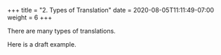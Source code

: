 +++
title = "2. Types of Translation"
date =  2020-08-05T11:11:49-07:00
weight = 6
+++

There are many types of translations.

Here is a draft example.